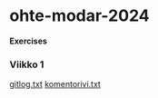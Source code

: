 # ohte-modar-2024

**Exercises**

### Viikko 1

[gitlog.txt](./kurssit/ot2023/laskarit/viikko1/gitlog.txt)
[komentorivi.txt](./kurssit/ot2023/laskarit/viikko1/komentorivi.txt)
